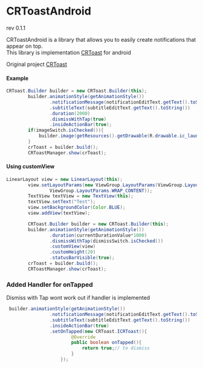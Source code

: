 CRToastAndroid 
==============
rev 0.1.1

CRToastAndroid is a library that allows you to easily create notifications that appear on top. <br>
This library is implementation [CRToast](https://github.com/cruffenach/CRToast) for android 

Original project [CRToast](https://github.com/cruffenach/CRToast)

#### Example

```	java
CRToast.Builder builder = new CRToast.Builder(this);
        builder.animationStyle(getAnimationStyle())
                .notificationMessage(notificationEditText.getText().toString())
                .subtitleText(subtitleEditText.getText().toString())
                .duration(2000)
                .dismissWithTap(true)
                .insideActionBar(true);
        if(imageSwitch.isChecked()){
            builder.image(getResources().getDrawable(R.drawable.ic_launcher));
        }
        crToast = builder.build();
        CRToastManager.show(crToast);
```
#### Using customView

```	java
LinearLayout view = new LinearLayout(this);
        view.setLayoutParams(new ViewGroup.LayoutParams(ViewGroup.LayoutParams.MATCH_PARENT,
                ViewGroup.LayoutParams.WRAP_CONTENT));
        TextView textView = new TextView(this);
        textView.setText("Test");
        view.setBackgroundColor(Color.BLUE);
        view.addView(textView);

        CRToast.Builder builder = new CRToast.Builder(this);
        builder.animationStyle(getAnimationStyle())
                .duration(currentDurationValue*1000)
                .dismissWithTap(dismissSwitch.isChecked())
                .customView(view)
                .customHeight(20)
                .statusBarVisible(true);
        crToast = builder.build();
        CRToastManager.show(crToast);
```
### Added Handler for onTapped

Dismiss with Tap wont work out if handler is implemented

``` java
 builder.animationStyle(getAnimationStyle())
                .notificationMessage(notificationEditText.getText().toString())
                .subtitleText(subtitleEditText.getText().toString())
                .insideActionBar(true)
                .setOnTapped(new CRToast.ICRToast(){
                        @Override
                        public boolean onTapped(){
                            return true;// to dismiss
                        }
                    });
```
